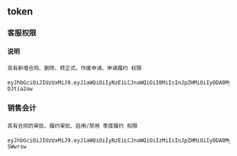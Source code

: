 
## token

### 客服权限

#### 说明
    具有新增合同、删除、转正式、作废申请、申请履约 权限

####
    eyJhbGciOiJIUzUxMiJ9.eyJ1aWQiOiIyNzEiLCJnaWQiOiI0MiIsInJpZHMiOiIyODA0MyIsImNyZWF0ZV90aW1lIjoiMjAxOC0wOS0xMyAxODowOToyMSIsInBpZCI6IjEiLCJyaWQiOiIyODA0MyJ9.OiIA1UkKABlD4l7B9aaMOE80SYUiNRMLqLfo1pUHDwpCRnCgGK2aXbZZOOV5ay_eJMiMgx2MUK3u3-DJtia2ow

### 销售会计

####
    具有合同的审批、履约审批、启用/禁用 季度履约 权限

####
    eyJhbGciOiJIUzUxMiJ9.eyJ1aWQiOiIyNzEiLCJnaWQiOiIzMiIsInJpZHMiOiIyODA0MyIsImNyZWF0ZV90aW1lIjoiMjAxOC0wOS0xMyAxODowNzozNiIsInBpZCI6IjEiLCJyaWQiOiIyODA0MyJ9.Xj9WA9CrfeQi2Ndef3MYGE43rkZV2r9oaQqWVF8oHL58i4LCMHyzyui15GPGIGYyjAMz3tCEokclehJ-SWwrsw